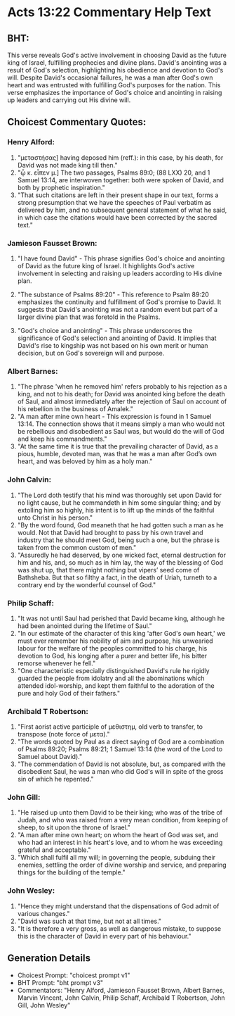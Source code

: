 # Acts 13:22 Commentary Help Text

## BHT:
This verse reveals God's active involvement in choosing David as the future king of Israel, fulfilling prophecies and divine plans. David's anointing was a result of God's selection, highlighting his obedience and devotion to God's will. Despite David's occasional failures, he was a man after God's own heart and was entrusted with fulfilling God's purposes for the nation. This verse emphasizes the importance of God's choice and anointing in raising up leaders and carrying out His divine will.

## Choicest Commentary Quotes:
### Henry Alford:
1. "μεταστήσας] having deposed him (reff.): in this case, by his death, for David was not made king till then." 
2. "ᾧ κ. εἶπεν μ.] The two passages, Psalms 89:0; (88 LXX) 20, and 1 Samuel 13:14, are interwoven together: both were spoken of David, and both by prophetic inspiration."
3. "That such citations are left in their present shape in our text, forms a strong presumption that we have the speeches of Paul verbatim as delivered by him, and no subsequent general statement of what he said, in which case the citations would have been corrected by the sacred text."

### Jamieson Fausset Brown:
1. "I have found David" - This phrase signifies God's choice and anointing of David as the future king of Israel. It highlights God's active involvement in selecting and raising up leaders according to His divine plan.

2. "The substance of Psalms 89:20" - This reference to Psalm 89:20 emphasizes the continuity and fulfillment of God's promise to David. It suggests that David's anointing was not a random event but part of a larger divine plan that was foretold in the Psalms.

3. "God's choice and anointing" - This phrase underscores the significance of God's selection and anointing of David. It implies that David's rise to kingship was not based on his own merit or human decision, but on God's sovereign will and purpose.

### Albert Barnes:
1. "The phrase 'when he removed him' refers probably to his rejection as a king, and not to his death; for David was anointed king before the death of Saul, and almost immediately after the rejection of Saul on account of his rebellion in the business of Amalek."
2. "A man after mine own heart - This expression is found in 1 Samuel 13:14. The connection shows that it means simply a man who would not be rebellious and disobedient as Saul was, but would do the will of God and keep his commandments."
3. "At the same time it is true that the prevailing character of David, as a pious, humble, devoted man, was that he was a man after God’s own heart, and was beloved by him as a holy man."

### John Calvin:
1. "The Lord doth testify that his mind was thoroughly set upon David for no light cause, but he commandeth in him some singular thing; and by extolling him so highly, his intent is to lift up the minds of the faithful unto Christ in his person."
2. "By the word found, God meaneth that he had gotten such a man as he would. Not that David had brought to pass by his own travel and industry that he should meet God, being such a one, but the phrase is taken from the common custom of men."
3. "Assuredly he had deserved, by one wicked fact, eternal destruction for him and his, and, so much as in him lay, the way of the blessing of God was shut up, that there might nothing but vipers’ seed come of Bathsheba. But that so filthy a fact, in the death of Uriah, turneth to a contrary end by the wonderful counsel of God."

### Philip Schaff:
1. "It was not until Saul had perished that David became king, although he had been anointed during the lifetime of Saul."
2. "In our estimate of the character of this king 'after God's own heart,' we must ever remember his nobility of aim and purpose, his unwearied labour for the welfare of the peoples committed to his charge, his devotion to God, his longing after a purer and better life, his bitter remorse whenever he fell."
3. "One characteristic especially distinguished David's rule he rigidly guarded the people from idolatry and all the abominations which attended idol-worship, and kept them faithful to the adoration of the pure and holy God of their fathers."

### Archibald T Robertson:
1. "First aorist active participle of μεθιστημ, old verb to transfer, to transpose (note force of μετα)."
2. "The words quoted by Paul as a direct saying of God are a combination of Psalms 89:20; Psalms 89:21; 1 Samuel 13:14 (the word of the Lord to Samuel about David)."
3. "The commendation of David is not absolute, but, as compared with the disobedient Saul, he was a man who did God's will in spite of the gross sin of which he repented."

### John Gill:
1. "He raised up unto them David to be their king; who was of the tribe of Judah, and who was raised from a very mean condition, from keeping of sheep, to sit upon the throne of Israel." 
2. "A man after mine own heart; on whom the heart of God was set, and who had an interest in his heart's love, and to whom he was exceeding grateful and acceptable."
3. "Which shall fulfil all my will; in governing the people, subduing their enemies, settling the order of divine worship and service, and preparing things for the building of the temple."

### John Wesley:
1. "Hence they might understand that the dispensations of God admit of various changes."
2. "David was such at that time, but not at all times."
3. "It is therefore a very gross, as well as dangerous mistake, to suppose this is the character of David in every part of his behaviour."


## Generation Details
- Choicest Prompt: "choicest prompt v1"
- BHT Prompt: "bht prompt v3"
- Commentators: "Henry Alford, Jamieson Fausset Brown, Albert Barnes, Marvin Vincent, John Calvin, Philip Schaff, Archibald T Robertson, John Gill, John Wesley"

